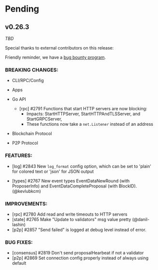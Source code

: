 # Pending

## v0.26.3

*TBD*

Special thanks to external contributors on this release:

Friendly reminder, we have a [bug bounty
program](https://hackerone.com/tendermint).

### BREAKING CHANGES:

* CLI/RPC/Config

* Apps

* Go API
  - [rpc] \#2791 Functions that start HTTP servers are now blocking:
    - Impacts: StartHTTPServer, StartHTTPAndTLSServer, and StartGRPCServer,
    - These functions now take a `net.Listener` instead of an address

* Blockchain Protocol

* P2P Protocol


### FEATURES:

- [log] \#2843 New `log_format` config option, which can be set to 'plain' for colored
  text or 'json' for JSON output

- [types] \#2767 New event types EventDataNewRound (with ProposerInfo) and EventDataCompleteProposal (with BlockID). (@kevlubkcm)

### IMPROVEMENTS:

- [rpc] \#2780 Add read and write timeouts to HTTP servers
- [state] \#2765 Make "Update to validators" msg value pretty (@danil-lashin)
- [p2p] \#2857 "Send failed" is logged at debug level instead of error.

### BUG FIXES:
- [consensus] \#2819 Don't send proposalHearbeat if not a validator
- [p2p] \#2869 Set connection config properly instead of always using default
